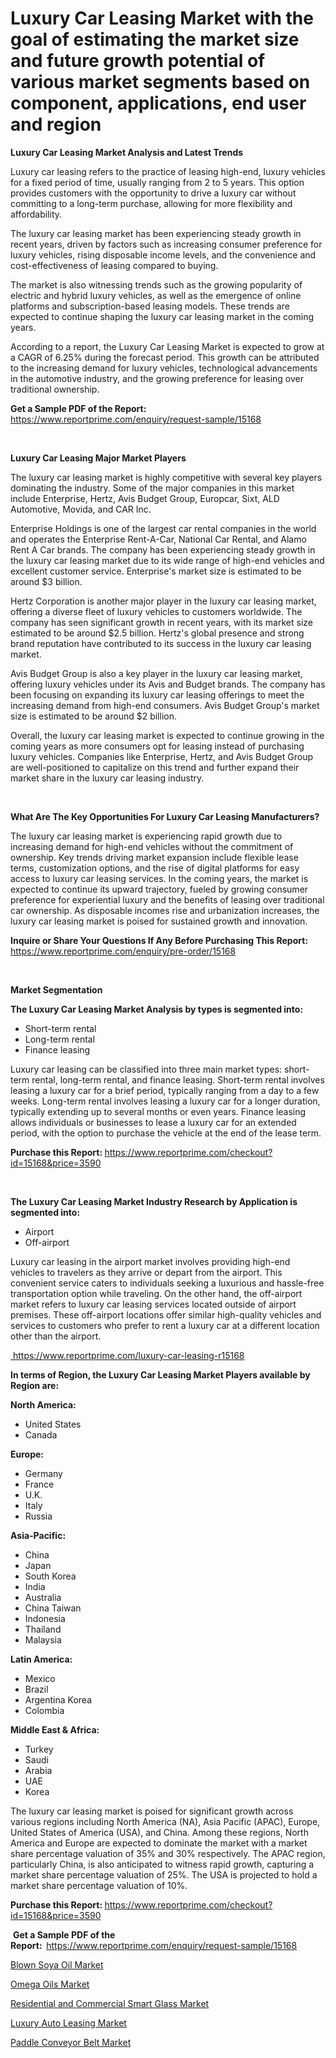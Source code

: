 <p><h1>Luxury Car Leasing Market with the goal of estimating the market size and future growth potential of various market segments based on component, applications, end user and region</h1></p><p><strong>Luxury Car Leasing Market Analysis and Latest Trends</strong></p>
<p><p>Luxury car leasing refers to the practice of leasing high-end, luxury vehicles for a fixed period of time, usually ranging from 2 to 5 years. This option provides customers with the opportunity to drive a luxury car without committing to a long-term purchase, allowing for more flexibility and affordability. </p><p>The luxury car leasing market has been experiencing steady growth in recent years, driven by factors such as increasing consumer preference for luxury vehicles, rising disposable income levels, and the convenience and cost-effectiveness of leasing compared to buying. </p><p>The market is also witnessing trends such as the growing popularity of electric and hybrid luxury vehicles, as well as the emergence of online platforms and subscription-based leasing models. These trends are expected to continue shaping the luxury car leasing market in the coming years.</p><p>According to a report, the Luxury Car Leasing Market is expected to grow at a CAGR of 6.25% during the forecast period. This growth can be attributed to the increasing demand for luxury vehicles, technological advancements in the automotive industry, and the growing preference for leasing over traditional ownership.</p></p>
<p><strong>Get a Sample PDF of the Report:&nbsp;</strong> <a href="https://www.reportprime.com/enquiry/request-sample/15168">https://www.reportprime.com/enquiry/request-sample/15168</a></p>
<p>&nbsp;</p>
<p><strong>Luxury Car Leasing Major Market Players</strong></p>
<p><p>The luxury car leasing market is highly competitive with several key players dominating the industry. Some of the major companies in this market include Enterprise, Hertz, Avis Budget Group, Europcar, Sixt, ALD Automotive, Movida, and CAR Inc.</p><p>Enterprise Holdings is one of the largest car rental companies in the world and operates the Enterprise Rent-A-Car, National Car Rental, and Alamo Rent A Car brands. The company has been experiencing steady growth in the luxury car leasing market due to its wide range of high-end vehicles and excellent customer service. Enterprise's market size is estimated to be around $3 billion.</p><p>Hertz Corporation is another major player in the luxury car leasing market, offering a diverse fleet of luxury vehicles to customers worldwide. The company has seen significant growth in recent years, with its market size estimated to be around $2.5 billion. Hertz's global presence and strong brand reputation have contributed to its success in the luxury car leasing market.</p><p>Avis Budget Group is also a key player in the luxury car leasing market, offering luxury vehicles under its Avis and Budget brands. The company has been focusing on expanding its luxury car leasing offerings to meet the increasing demand from high-end consumers. Avis Budget Group's market size is estimated to be around $2 billion.</p><p>Overall, the luxury car leasing market is expected to continue growing in the coming years as more consumers opt for leasing instead of purchasing luxury vehicles. Companies like Enterprise, Hertz, and Avis Budget Group are well-positioned to capitalize on this trend and further expand their market share in the luxury car leasing industry.</p></p>
<p>&nbsp;</p>
<p><strong>What Are The Key Opportunities For Luxury Car Leasing Manufacturers?</strong></p>
<p><p>The luxury car leasing market is experiencing rapid growth due to increasing demand for high-end vehicles without the commitment of ownership. Key trends driving market expansion include flexible lease terms, customization options, and the rise of digital platforms for easy access to luxury car leasing services. In the coming years, the market is expected to continue its upward trajectory, fueled by growing consumer preference for experiential luxury and the benefits of leasing over traditional car ownership. As disposable incomes rise and urbanization increases, the luxury car leasing market is poised for sustained growth and innovation.</p></p>
<p><strong>Inquire or Share Your Questions If Any Before Purchasing This Report:</strong> <a href="https://www.reportprime.com/enquiry/pre-order/15168">https://www.reportprime.com/enquiry/pre-order/15168</a></p>
<p>&nbsp;</p>
<p><strong>Market Segmentation</strong></p>
<p><strong>The Luxury Car Leasing Market Analysis by types is segmented into:</strong></p>
<p><ul><li>Short-term rental</li><li>Long-term rental</li><li>Finance leasing</li></ul></p>
<p><p>Luxury car leasing can be classified into three main market types: short-term rental, long-term rental, and finance leasing. Short-term rental involves leasing a luxury car for a brief period, typically ranging from a day to a few weeks. Long-term rental involves leasing a luxury car for a longer duration, typically extending up to several months or even years. Finance leasing allows individuals or businesses to lease a luxury car for an extended period, with the option to purchase the vehicle at the end of the lease term.</p></p>
<p><strong>Purchase this Report:&nbsp;</strong><a href="https://www.reportprime.com/checkout?id=15168&price=3590">https://www.reportprime.com/checkout?id=15168&price=3590</a></p>
<p>&nbsp;</p>
<p><strong>The Luxury Car Leasing Market Industry Research by Application is segmented into:</strong></p>
<p><ul><li>Airport</li><li>Off-airport</li></ul></p>
<p><p>Luxury car leasing in the airport market involves providing high-end vehicles to travelers as they arrive or depart from the airport. This convenient service caters to individuals seeking a luxurious and hassle-free transportation option while traveling. On the other hand, the off-airport market refers to luxury car leasing services located outside of airport premises. These off-airport locations offer similar high-quality vehicles and services to customers who prefer to rent a luxury car at a different location other than the airport.</p></p>
<p><a href="https://www.reportprime.com/luxury-car-leasing-r15168">&nbsp;https://www.reportprime.com/luxury-car-leasing-r15168</a></p>
<p><strong>In terms of Region, the Luxury Car Leasing Market Players available by Region are:</strong></p>
<p>
    <p> <strong> North America: </strong>
        <ul>
            <li>United States</li>
            <li>Canada</li>
        </ul>
        </p> 
    <p> <strong> Europe: </strong>
        <ul>
            <li>Germany</li>
            <li>France</li>
            <li>U.K.</li>
            <li>Italy</li>
            <li>Russia</li>
        </ul>
        </p> 
    <p> <strong> Asia-Pacific: </strong>
        <ul>
            <li>China</li>
            <li>Japan</li>
            <li>South Korea</li>
            <li>India</li>
            <li>Australia</li>
            <li>China Taiwan</li>
            <li>Indonesia</li>
            <li>Thailand</li>
            <li>Malaysia</li>
        </ul>
        </p> 
    <p> <strong> Latin America: </strong>
        <ul>
            <li>Mexico</li>
            <li>Brazil</li>
            <li>Argentina Korea</li>
            <li>Colombia</li>
        </ul>
        </p> 
    <p> <strong> Middle East & Africa: </strong>
        <ul>
            <li>Turkey</li>
            <li>Saudi</li>
            <li>Arabia</li>
            <li>UAE</li>
            <li>Korea</li>
        </ul>
    </p>
    </p>
<p><p>The luxury car leasing market is poised for significant growth across various regions including North America (NA), Asia Pacific (APAC), Europe, United States of America (USA), and China. Among these regions, North America and Europe are expected to dominate the market with a market share percentage valuation of 35% and 30% respectively. The APAC region, particularly China, is also anticipated to witness rapid growth, capturing a market share percentage valuation of 25%. The USA is projected to hold a market share percentage valuation of 10%.</p></p>
<p><strong>Purchase this Report: </strong><a href="https://www.reportprime.com/checkout?id=15168&price=3590">https://www.reportprime.com/checkout?id=15168&price=3590</a></p>
<p>&nbsp;<strong>Get a Sample PDF of the Report:&nbsp;&nbsp;</strong><a href="https://www.reportprime.com/enquiry/request-sample/15168">https://www.reportprime.com/enquiry/request-sample/15168</a></p>
<p><strong></strong></p>
<p><p><a href="https://www.linkedin.com/pulse/blown-soya-oil-market-challenges-opportunities-growth-ggsje?trackingId=7J74GxsTSU1EhjPT48FRPg%3D%3D">Blown Soya Oil Market</a></p><p><a href="https://issuu.com/reportprime-2/docs/omega-oils-market-size-2030.pptx">Omega Oils Market</a></p><p><a href="https://www.linkedin.com/pulse/residential-commercial-smart-glass-market-analysis-x7qae?trackingId=iojEqImrY00a35clLKfjoA%3D%3D">Residential and Commercial Smart Glass Market</a></p><p><a href="https://github.com/nicholepatriciadoylenwnrjr0/Market-Research-Report-List-2/blob/main/luxury-auto-leasing-market.md">Luxury Auto Leasing Market</a></p><p><a href="https://view.publitas.com/reportprime-1/paddle-conveyor-belt-market-trends-forecast-and-competitive-analysis-to-2031/">Paddle Conveyor Belt Market</a></p></p>